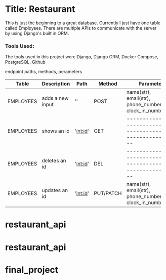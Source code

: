 <h1>Title: Restaurant</h1>

<p>This is just the beginning to a great database. Currently I just have one table called Employees. There are
multiple APIs to communicate with the server by using Django's built in ORM. 
</p>

<h3>Tools Used:</h3>
<p>The tools used in this project were Django, Django ORM, Docker Compose, PostgreSQL, Github</p>

endpoint paths, methods, perameters 

| Table     |   Description    |     Path      |   Method  |  Parameter                                                     |
| --------- | ---------------- | ------------- |  -------  | -------------------------------------------------------------- |
| EMPLOYEES | adds a new input |      ''       |    POST   | name(str), email(str), phone_number(int), clock_in_number(int) |
| EMPLOYEES | shows an id      |   '<int:id>'  |    GET    | -------------------------------------------------------------- |
| EMPLOYEES | deletes an id    |   '<int:id>'  |    DEL    | -------------------------------------------------------------- |
| EMPLOYEES | updates an id    |   '<int:id>'  | PUT/PATCH | name(str), email(str), phone_number(int), clock_in_number(int) |

# restaurant_api
# restaurant_api
# final_project
